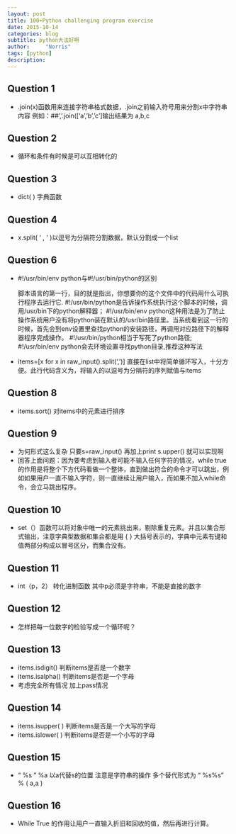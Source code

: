 ```yaml
---
layout: post
title: 100+Python challenging program exercise
date: 2015-10-14
categories: blog
subtitle: python大法好啊
author:     "Norris"
tags: [python]
description: 
---
```


## Question 1

- .join(x)函数用来连接字符串格式数据，.join之前输入符号用来分割x中字符串内容 例如：##’,’.join([‘a’,’b’,’c’]输出结果为 a,b,c

## Question 2

- 循环和条件有时候是可以互相转化的

## Question 3

- dict( ) 字典函数

## Question 4

- x.split( ‘ , ' )以逗号为分隔符分割数据，默认分割成一个list

## Question 6

- #!/usr/bin/env python与#!/usr/bin/python的区别

     脚本语言的第一行，目的就是指出，你想要你的这个文件中的代码用什么可执行程序去运行它.
     #!/usr/bin/python是告诉操作系统执行这个脚本的时候，调用/usr/bin下的python解释器；
     #!/usr/bin/env python这种用法是为了防止操作系统用户没有将python装在默认的/usr/bin路径里。当系统看到这一行的时候，首先会到env设置里查找python的安装路径，再调用对应路径下的解释器程序完成操作。
     #!/usr/bin/python相当于写死了python路径;
     #!/usr/bin/env python会去环境设置寻找python目录,推荐这种写法

- items=[x for x in raw_input().split(‘,’)] 直接在list中将简单循环写入，十分方便。此行代码含义为，将输入的以逗号为分隔符的序列赋值与items

## Question 8

- items.sort() 对items中的元素进行排序

## Question 9

- 为何形式这么复杂 只要s=raw_input() 再加上print s.upper() 就可以实现啊
- 回答上面问题：因为要考虑到输入者可能不输入任何字符的情况，while true的作用是将整个下方代码看做一个整体，直到做出符合的命令才可以跳出，例如如果用户一直不输入字符，则一直继续让用户输入，而如果不加入while命令，会立马跳出程序。

## Question 10

- set（）函数可以将对象中唯一的元素挑出来，剔除重复元素。并且以集合形式输出，注意字典型数据和集合都是用 {  } 大括号表示的，字典中元素有键和值两部分构成以冒号区分，而集合没有。

## Question 11

- int（p，2） 转化进制函数 其中p必须是字符串，不能是直接的数字

## Question 12

- 怎样把每一位数字的检验写成一个循环呢？

## Question 13

- items.isdigit() 判断items是否是一个数字
- items.isalpha() 判断items是否是一个字母
- 考虑完全所有情况 加上pass情况

## Question 14

- items.isupper( ) 判断items是否是一个大写的字母
- items.islower( ) 判断items是否是一个小写的字母

## Question 15

- “ %s ” %a 以a代替s的位置 注意是字符串的操作 多个替代形式为 “ %s%s” % ( a,a )

## Question 16

- While True 的作用让用户一直输入折旧和回收的值，然后再进行计算。